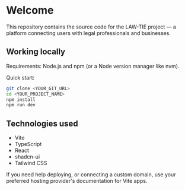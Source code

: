 # Welcome

This repository contains the source code for the LAW-TIE project — a platform connecting users with legal professionals and businesses.

## Working locally

Requirements: Node.js and npm (or a Node version manager like nvm).

Quick start:

```sh
git clone <YOUR_GIT_URL>
cd <YOUR_PROJECT_NAME>
npm install
npm run dev
```

## Technologies used

- Vite
- TypeScript
- React
- shadcn-ui
- Tailwind CSS

If you need help deploying, or connecting a custom domain, use your preferred hosting provider's documentation for Vite apps.
